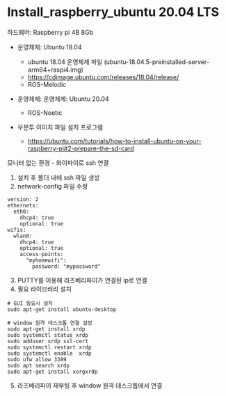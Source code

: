 # Install_raspberry_ubuntu 20.04 LTS

하드웨어: Raspberry pi 4B 8Gb

- 운영체제: Ubuntu 18.04
  - ubuntu 18.04 운영체제 파일 (ubuntu-18.04.5-preinstalled-server-arm64+raspi4.img)
  - https://cdimage.ubuntu.com/releases/18.04/release/
  - ROS-Melodic


- 운영체제: 운영체제: Ubuntu 20.04
  - ROS-Noetic



- 우분투 이미지 파일 설치 프로그램
  - https://ubuntu.com/tutorials/how-to-install-ubuntu-on-your-raspberry-pi#2-prepare-the-sd-card

모니터 없는 환경 - 와이파이로 ssh 연결
1. 설치 후 폴더 내에 ssh 파일 생성
2. network-config 파일 수정

```
version: 2
ethernets:
  eth0:
    dhcp4: true
    optional: true
wifis:
  wlan0:
    dhcp4: true
    optional: true
    access-points:
      "myhomewifi":
        password: "mypassword"
```
3. PUTTY를 이용해 라즈베리파이가 연결된 ip로 연결
4. 필요 라이브러리 설치
```
# GUI 필요시 설치
sudo apt-get install ubuntu-desktop

# window 원격 데스크톱 연결 설정
sudo apt-get install xrdp
sudo systemctl status xrdp
sudo adduser xrdp ssl-cert
sudo systemctl restart xrdp
sudo systemctl enable  xrdp
sudo ufw allow 3389
sudo apt search xrdp
sudo apt-get install xorgxrdp
```
5. 라즈베리파이 재부팅 후 window 원격 데스크톱에서 연결

